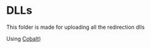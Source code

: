 # DLLs
This folder is made for uploading all the redirection dlls

Using [Cobalt](https://github.com/Milxnor/Cobalt))
